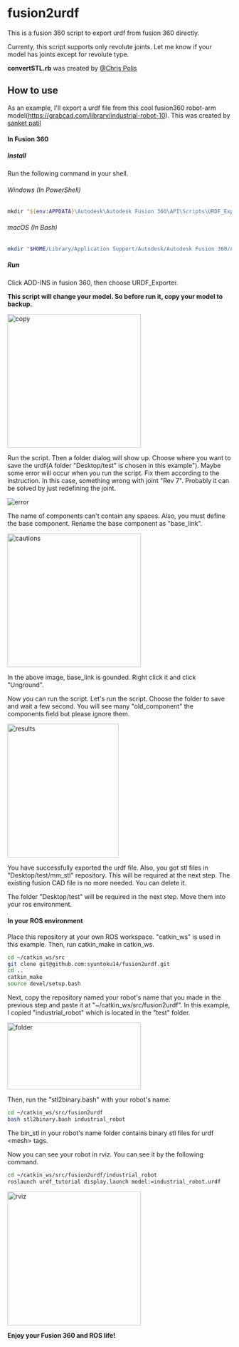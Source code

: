 # fusion2urdf

This is a fusion 360 script to export urdf from fusion 360 directly.

Currenty, this script supports only revolute joints. Let me know if your model has joints except for revolute type.

**convertSTL.rb** was created by [@Chris Polis](https://github.com/cmpolis/convertSTL#author)

## How to use

As an example, I'll export a urdf file from this cool fusion360 robot-arm model(https://grabcad.com/library/industrial-robot-10).
This was created by [sanket patil](https://grabcad.com/sanket.patil-16)

#### In Fusion 360
##### Install

Run the following command in your shell.

###### Windows (In PowerShell)

```powershell
mkdir "${env:APPDATA}\Autodesk\Autodesk Fusion 360\API\Scripts\URDF_Exporter"; cd "${env:APPDATA}\Autodesk\Autodesk Fusion 360\API\Scripts\URDF_Exporter"; function Cmd-Curl {cmd /c curl $args}; Set-Alias -Name curl -Value Cmd-Curl -Option AllScope; curl https://raw.githubusercontent.com/syuntoku14/fusion2urdf/master/URDF_Exporter/URDF_Exporter.py -o URDF_Exporter.py; curl https://raw.githubusercontent.com/syuntoku14/fusion2urdf/master/URDF_Exporter/URDF_Exporter.manifest -o URDF_Exporter.manifest
```

###### macOS (In Bash)

```bash
mkdir "$HOME/Library/Application Support/Autodesk/Autodesk Fusion 360/API/Scripts/URDF_Exporter" && cd "$HOME/Library/Application Support/Autodesk/Autodesk Fusion 360/API/Scripts/URDF_Exporter" && curl https://raw.githubusercontent.com/syuntoku14/fusion2urdf/master/URDF_Exporter/URDF_Exporter.py -o URDF_Exporter.py && curl https://raw.githubusercontent.com/syuntoku14/fusion2urdf/master/URDF_Exporter/URDF_Exporter.manifest -o URDF_Exporter.manifest
```

##### Run

Click ADD-INS in fusion 360, then choose URDF_Exporter. 

**This script will change your model. So before run it, copy your model to backup.**

<img src="https://github.com/syuntoku14/fusion2urdf/blob/images/copy.png" alt="copy" title="copy" width="300" height="300">

Run the script. Then a folder dialog will show up. Choose where you want to save the urdf(A folder "Desktop/test" is chosen in this example").
Maybe some error will occur when you run the script. Fix them according to the instruction. In this case, something wrong with joint "Rev 7". Probably it can be solved by just redefining the joint.

![error](https://github.com/syuntoku14/fusion2urdf/blob/images/error.png)

The name of components can't contain any spaces. Also, you must define the base component. Rename the base component as "base_link". 

<img src="https://github.com/syuntoku14/fusion2urdf/blob/images/cautions.PNG" alt="cautions" title="cautions" width="300" height="300">

In the above image, base_link is gounded. Right click it and click "Unground". 

Now you can run the script. Let's run the script. Choose the folder to save and wait a few second. You will see many "old_component" the components field but please ignore them. 

<img src="https://github.com/syuntoku14/fusion2urdf/blob/images/result.PNG" alt="results" title="results" width="250" height="300">

You have successfully exported the urdf file. Also, you got stl files in "Desktop/test/mm_stl" repository. This will be required at the next step. The existing fusion CAD file is no more needed. You can delete it. 

The folder "Desktop/test" will be required in the next step. Move them into your ros environment.


#### In your ROS environment

Place this repository at your own ROS workspace. "catkin_ws" is used in this example.
Then, run catkin_make in catkin_ws.

```bash
cd ~/catkin_ws/src
git clone git@github.com:syuntoku14/fusion2urdf.git
cd ..
catkin_make
source devel/setup.bash
```

Next, copy the repository named your robot's name that you made in the previous step and paste it at "~/catkin_ws/src/fusion2urdf". In this example, I copied "industrial_robot" which is located in the "test" folder.  

<img src="https://github.com/syuntoku14/fusion2urdf/blob/images/fusion2urdf.png" alt="folder" title="folder" width="300" height="150">

Then, run the "stl2binary.bash" with your robot's name. 

```bash
cd ~/catkin_ws/src/fusion2urdf
bash stl2binary.bash industrial_robot
```

The bin_stl in your robot's name folder contains binary stl files for urdf \<mesh\> tags.

Now you can see your robot in rviz. You can see it by the following command.

```bash
cd ~/catkin_ws/src/fusion2urdf/industrial_robot
roslaunch urdf_tutorial display.launch model:=industrial_robot.urdf
```

<img src="https://github.com/syuntoku14/fusion2urdf/blob/images/rviz_robot.png" alt="rviz" title="rviz" width="300" height="300">

**Enjoy your Fusion 360 and ROS life!**
